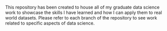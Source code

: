 This repository has been created to house all of my graduate data science work to showcase the skills I have learned and how I can apply them to real world datasets. Please refer to each branch of the repository to see work related to specific aspects of data science.
